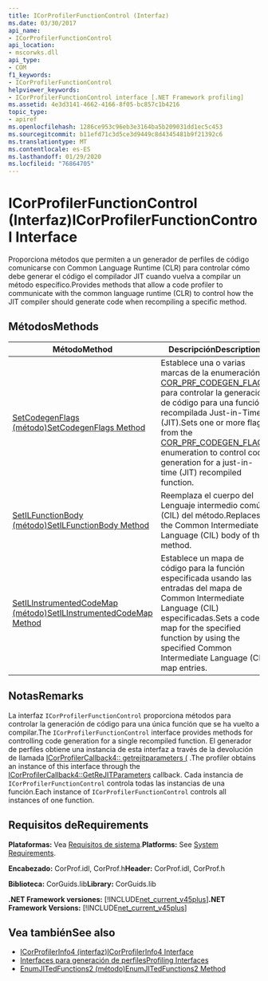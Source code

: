 ```yaml
---
title: ICorProfilerFunctionControl (Interfaz)
ms.date: 03/30/2017
api_name:
- ICorProfilerFunctionControl
api_location:
- mscorwks.dll
api_type:
- COM
f1_keywords:
- ICorProfilerFunctionControl
helpviewer_keywords:
- ICorProfilerFunctionControl interface [.NET Framework profiling]
ms.assetid: 4e3d3141-4662-4166-8f05-bc857c1b4216
topic_type:
- apiref
ms.openlocfilehash: 1286ce953c96eb3e3164ba5b209031dd1ec5c453
ms.sourcegitcommit: b11efd71c3d5ce3d9449c8d4345481b9f21392c6
ms.translationtype: MT
ms.contentlocale: es-ES
ms.lasthandoff: 01/29/2020
ms.locfileid: "76864705"
---
```

# <a name="icorprofilerfunctioncontrol-interface"></a><span data-ttu-id="a8baf-102">ICorProfilerFunctionControl (Interfaz)</span><span class="sxs-lookup"><span data-stu-id="a8baf-102">ICorProfilerFunctionControl Interface</span></span>
<span data-ttu-id="a8baf-103">Proporciona métodos que permiten a un generador de perfiles de código comunicarse con Common Language Runtime (CLR) para controlar cómo debe generar el código el compilador JIT cuando vuelva a compilar un método específico.</span><span class="sxs-lookup"><span data-stu-id="a8baf-103">Provides methods that allow a code profiler to communicate with the common language runtime (CLR) to control how the JIT compiler should generate code when recompiling a specific method.</span></span>  
  
## <a name="methods"></a><span data-ttu-id="a8baf-104">Métodos</span><span class="sxs-lookup"><span data-stu-id="a8baf-104">Methods</span></span>  
  
|<span data-ttu-id="a8baf-105">Método</span><span class="sxs-lookup"><span data-stu-id="a8baf-105">Method</span></span>|<span data-ttu-id="a8baf-106">Descripción</span><span class="sxs-lookup"><span data-stu-id="a8baf-106">Description</span></span>|  
|------------|-----------------|  
|[<span data-ttu-id="a8baf-107">SetCodegenFlags (método)</span><span class="sxs-lookup"><span data-stu-id="a8baf-107">SetCodegenFlags Method</span></span>](icorprofilerfunctioncontrol-setcodegenflags-method.md)|<span data-ttu-id="a8baf-108">Establece una o varias marcas de la enumeración [COR_PRF_CODEGEN_FLAGS](cor-prf-codegen-flags-enumeration.md) para controlar la generación de código para una función recompilada Just-in-Time (JIT).</span><span class="sxs-lookup"><span data-stu-id="a8baf-108">Sets one or more flags from the [COR_PRF_CODEGEN_FLAGS](cor-prf-codegen-flags-enumeration.md) enumeration to control code generation for a just-in-time (JIT) recompiled function.</span></span>|  
|[<span data-ttu-id="a8baf-109">SetILFunctionBody (método)</span><span class="sxs-lookup"><span data-stu-id="a8baf-109">SetILFunctionBody Method</span></span>](icorprofilerfunctioncontrol-setilfunctionbody-method.md)|<span data-ttu-id="a8baf-110">Reemplaza el cuerpo del Lenguaje intermedio común (CIL) del método.</span><span class="sxs-lookup"><span data-stu-id="a8baf-110">Replaces the Common Intermediate Language (CIL) body of the method.</span></span>|  
|[<span data-ttu-id="a8baf-111">SetILInstrumentedCodeMap (método)</span><span class="sxs-lookup"><span data-stu-id="a8baf-111">SetILInstrumentedCodeMap Method</span></span>](icorprofilerfunctioncontrol-setilinstrumentedcodemap-method.md)|<span data-ttu-id="a8baf-112">Establece un mapa de código para la función especificada usando las entradas del mapa de Common Intermediate Language (CIL) especificadas.</span><span class="sxs-lookup"><span data-stu-id="a8baf-112">Sets a code map for the specified function by using the specified Common Intermediate Language (CIL) map entries.</span></span>|  
  
## <a name="remarks"></a><span data-ttu-id="a8baf-113">Notas</span><span class="sxs-lookup"><span data-stu-id="a8baf-113">Remarks</span></span>  
 <span data-ttu-id="a8baf-114">La interfaz `ICorProfilerFunctionControl` proporciona métodos para controlar la generación de código para una única función que se ha vuelto a compilar.</span><span class="sxs-lookup"><span data-stu-id="a8baf-114">The `ICorProfilerFunctionControl` interface provides methods for controlling code generation for a single recompiled function.</span></span> <span data-ttu-id="a8baf-115">El generador de perfiles obtiene una instancia de esta interfaz a través de la devolución de llamada [ICorProfilerCallback4:: getrejitparameters (](icorprofilercallback4-getrejitparameters-method.md) .</span><span class="sxs-lookup"><span data-stu-id="a8baf-115">The profiler obtains an instance of this interface through the [ICorProfilerCallback4::GetReJITParameters](icorprofilercallback4-getrejitparameters-method.md) callback.</span></span> <span data-ttu-id="a8baf-116">Cada instancia de `ICorProfilerFunctionControl` controla todas las instancias de una función.</span><span class="sxs-lookup"><span data-stu-id="a8baf-116">Each instance of `ICorProfilerFunctionControl` controls all instances of one function.</span></span>  
  
## <a name="requirements"></a><span data-ttu-id="a8baf-117">Requisitos de</span><span class="sxs-lookup"><span data-stu-id="a8baf-117">Requirements</span></span>  
 <span data-ttu-id="a8baf-118">**Plataformas:** Vea [Requisitos de sistema](../../../../docs/framework/get-started/system-requirements.md).</span><span class="sxs-lookup"><span data-stu-id="a8baf-118">**Platforms:** See [System Requirements](../../../../docs/framework/get-started/system-requirements.md).</span></span>  
  
 <span data-ttu-id="a8baf-119">**Encabezado:** CorProf.idl, CorProf.h</span><span class="sxs-lookup"><span data-stu-id="a8baf-119">**Header:** CorProf.idl, CorProf.h</span></span>  
  
 <span data-ttu-id="a8baf-120">**Biblioteca:** CorGuids.lib</span><span class="sxs-lookup"><span data-stu-id="a8baf-120">**Library:** CorGuids.lib</span></span>  
  
 <span data-ttu-id="a8baf-121">**.NET Framework versiones:** [!INCLUDE[net_current_v45plus](../../../../includes/net-current-v45plus-md.md)]</span><span class="sxs-lookup"><span data-stu-id="a8baf-121">**.NET Framework Versions:** [!INCLUDE[net_current_v45plus](../../../../includes/net-current-v45plus-md.md)]</span></span>  
  
## <a name="see-also"></a><span data-ttu-id="a8baf-122">Vea también</span><span class="sxs-lookup"><span data-stu-id="a8baf-122">See also</span></span>

- [<span data-ttu-id="a8baf-123">ICorProfilerInfo4 (interfaz)</span><span class="sxs-lookup"><span data-stu-id="a8baf-123">ICorProfilerInfo4 Interface</span></span>](icorprofilerinfo4-interface.md)
- [<span data-ttu-id="a8baf-124">Interfaces para generación de perfiles</span><span class="sxs-lookup"><span data-stu-id="a8baf-124">Profiling Interfaces</span></span>](profiling-interfaces.md)
- [<span data-ttu-id="a8baf-125">EnumJITedFunctions2 (método)</span><span class="sxs-lookup"><span data-stu-id="a8baf-125">EnumJITedFunctions2 Method</span></span>](icorprofilerinfo4-enumjitedfunctions2-method.md)
